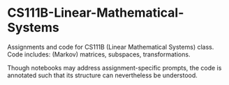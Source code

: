# CS111B-Linear-Mathematical-Systems
Assignments and code for CS111B (Linear Mathematical Systems) class. Code includes: (Markov) matrices, subspaces, transformations.

Though notebooks may address assignment-specific prompts, the code is annotated such that its structure can nevertheless be understood.
